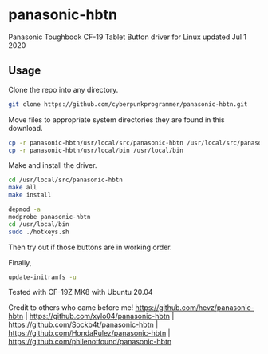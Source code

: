 # panasonic-hbtn
Panasonic Toughbook CF-19 Tablet Button driver for Linux updated Jul 1 2020

## Usage

Clone the repo into any directory.
```bash
git clone https://github.com/cyberpunkprogrammer/panasonic-hbtn.git
```

Move files to appropriate system directories they are found in this download.
```bash
cp -r panasonic-hbtn/usr/local/src/panasonic-hbtn /usr/local/src/panasonic-hbtn
cp -r panasonic-hbtn/usr/local/bin /usr/local/bin
```

Make and install the driver.
```bash
cd /usr/local/src/panasonic-hbtn
make all
make install

depmod -a
modprobe panasonic-hbtn
cd /usr/local/bin
sudo ./hotkeys.sh
```

Then try out if those buttons are in working order. 

Finally, 
```bash
update-initramfs -u
```
Tested with CF-19Z MK8 with Ubuntu 20.04

Credit to others who came before me!
https://github.com/hevz/panasonic-hbtn |
https://github.com/xylo04/panasonic-hbtn |
https://github.com/Sockb4t/panasonic-hbtn |
https://github.com/HondaRulez/panasonic-hbtn |
https://github.com/philenotfound/panasonic-hbtn
